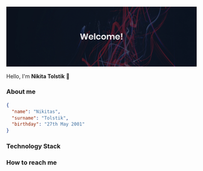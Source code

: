 ![Drag Racing](./assets/Banner%20%231.jpg)

Hello, I'm **Nikita Tolstik** 👋

### About me

```json
{
  "name": "Nikitas",
  "surname": "Tolstik",
  "birthday": "27th May 2001"
}
```

### Technology Stack

### How to reach me

<!--
**vibegame/vibegame** is a ✨ _special_ ✨ repository because its `README.md` (this file) appears on your GitHub profile.

Here are some ideas to get you started:

- 🔭 I’m currently working on ...
- 🌱 I’m currently learning ...
- 👯 I’m looking to collaborate on ...
- 🤔 I’m looking for help with ...
- 💬 Ask me about ...
- 📫 How to reach me: ...
- 😄 Pronouns: ...
- ⚡ Fun fact: ...
-->
